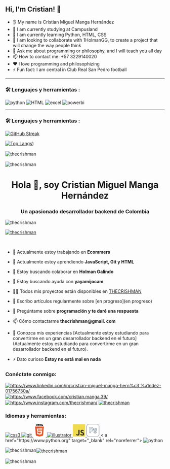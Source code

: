 ## Hi, I'm Cristian! 👋
* 👂 My name is Cristian Miguel Manga Hernández
* 🔭 I am currently studying at Campusland
* 🌱 I am currently learning Python, HTML, CSS
* 🤝 I am looking to collaborate with 1HolmanGG, to create a project that will change the way people think
* 💬 Ask me about programming or philosophy, and I will teach you all day
* 📫 How to contact me: +57 3229140020
* ❤️ I love programming and philosophizing
* ⚡ Fun fact: I am central in Club Real San Pedro football


---
### :hammer_and_wrench: Lenguajes y herramientas :
<div id="header" align="left">
    <img decoding="async" src="https://img.shields.io/badge/Python-3776AB?style=for-the-badge&logo=python&logoColor=white" alt="python"/>
  </a>
    <img decoding="async" src="https://img.shields.io/badge/MySQL-6DB33F?style=for-the-badge&logo=mysql&logoColor=white" alt="HTML"/>
  </a>
 <img decoding="async" src="https://img.shields.io/badge/Microsoft_Excel-217346?style=for-the-badge&logo=microsoft-excel&logoColor=white" alt="excel"/>
  </a>
 <img decoding="async" src="https://img.shields.io/badge/Power_BI-FFBE00?style=for-the-badge&logo=Power-BI&logoColor=white" alt="powerbi"/>
  </a>

</div>

---

### :hammer_and_wrench: Lenguajes y herramientas :

[![GitHub Streak](http://github-readme-streak-stats.herokuapp.com?user=CRISTIANMANGA&theme=dark&background=000000)](https://git.io/streak-stats)

[![Top Langs](https://github-readme-stats.vercel.app/api/top-langs/?username=CRISTIANMANGA&layout=compact&theme=vision-friendly-dark)](https://github.com/CRISTIANMANGA))

<p> <img align="center" src=" https://github-readme-stats.vercel.app/api?username=thecrishman&show_icons=true&locale=en" alt="thecrishman" /></p>

<p><img align="center" src="https://github-readme-streak-stats.herokuapp.com/?user=thecrishman&" alt="thecrishman" /></p>
<h1 align="center">Hola 👋, soy Cristian Miguel Manga Hernández</h1>
<h3 align="center">Un apasionado desarrollador backend de Colombia</h3>

<p align="left"> <img src="https://komarev.com/ghpvc/?username=thecrishman&label=Profile%20views&color=0e75b6&style=flat" alt="thecrishman" /> </p>

<p align="left"> <a href=" https://github.com/ryo-ma/github-profile-tropico"><img src="https://github-profile-tropico.vercel.app/?username=thecrishman" alt="thecrishman" /> </a> </p>

<p align="left"> <a href="https://twitter.com/" target="blank"><img src="https://img.shields.io /twitter/follow/?logo=twitter&style=for-the-badge" alt="" /></a> </p>

- 🔭 Actualmente estoy trabajando en **Ecommers**

- 🌱 Actualmente estoy aprendiendo **JavaScript, Git y HTML**

- 👯 Estoy buscando colaborar en **Holman Galindo**

- 🤝 Estoy buscando ayuda con **yayamijocam**

- 👨‍💻 Todos mis proyectos están disponibles en [THECRISHMAN](THECRISHMAN)

- 📝 Escribo artículos regularmente sobre [en progreso](en progreso)

- 💬 Pregúntame sobre **programación y te daré una respuesta**

- 📫 Cómo contactarme **thecrishman@gmail. com**

- 📄 Conozca mis experiencias [Actualmente estoy estudiando para convertirme en un gran desarrollador backend en el futuro] (Actualmente estoy estudiando para convertirme en un gran desarrollador backend en el futuro).

- ⚡ Dato curioso **Estoy no está mal en nada**

<h3 align="left">Conéctate conmigo:</h3>
<p align="left">
<a href="https://linkedin.com/in/https://www .linkedin.com/in/cristian-miguel-manga-hern%c3%a1ndez-01756730a/" target="blank"><img align="center" src="https://raw.githubusercontent.com/rahuldkjain/ github-profile-readme-generator/master/src/images/icons/Social/linked-in-alt.svg" alt="https://www.linkedin.com/in/cristian-miguel-manga-hern%c3 %a1ndez-01756730a/" height="30" width="40" /></a>
<a href="https://fb.com/https://www.facebook.com/cristian.manga.39 /" target="blank"><img align="center" src="https://raw.githubusercontent.com/rahuldkjain/github-profile-readme-generator/master/src/images/icons/Social/facebook. svg" alt="https://www.facebook.com/cristian.manga.39/" height="30" width="40" /></a>
<a href="https://instagram.com /https://www.instagram.com/thecrishman/" target="blank"><img align="center" src="https://raw.githubusercontent.com/rahuldkjain/github-profile-readme-generator/master/src/images/icons/Social/instagram.svg" alt="https://www.instagram.com/thecrishman/" height="30" width=" 40" /></a>
<a href="https://www.youtube.com/c/thecrishman" target="blank"><img align="center" src="https://raw.githubusercontent .com/rahuldkjain/github-profile-readme-generator/master/src/images/icons/Social/youtube.svg" alt="thecrishman" height="30" width="40" /></a>
</ p>

<h3 align="left">Idiomas y herramientas:</h3>
<p align="left"> <a href="https://www.w3schools.com/css/" target="_blank" rel="noreferrer"> <img src="https://raw.githubusercontent. com/devicons/devicon/master/icons/css3/css3-original-wordmark.svg" alt="css3" width="40" height="40"/> </a> <a href="https:// git-scm.com/" target="_blank" rel="noreferrer"> <img src="https://www.vectorlogo.zone/logos/git-scm/git-scm-icon.svg" alt=" git" width="40" height="40"/> </a> <a href="https://www.w3.org/html/" target="_blank" rel="noreferrer"> <img src ="https://raw.githubusercontent.com/devicons/devicon/master/icons/html5/html5-original-wordmark.svg" alt="html5" width="40" height="40"/> </a > <a href="https://www.adobe.com/in/products/illustrator.html" target="_blank" rel="noreferrer"> <img src="https://www.vectorlogo.zone/ logos/adobe_illustrator/adobe_illustrator-icon.svg" alt="illustrator" width="40" height="40"/> </a> <a href="https://developer.mozilla.org/en-US/ docs/Web/JavaScript" target="_blank" rel="noreferrer"> <img src="https://raw.githubusercontent.com/devicons/devicon/master/icons/javascript/javascript-original.svg" alt= "javascript" width="40" height="40"/> </a> <a href="https://www.photoshop.com/en" target="_blank" rel="noreferrer"> <img src ="https://raw.githubusercontent.com/devicons/devicon/master/icons/photoshop/photoshop-line.svg" alt="photoshop" width="40" height="40"/> </a> < a href="https://www.python.org" target="_blank" rel="noreferrer"> <img src="https://raw.githubusercontent.com/devicons/devicon/master/icons/python/ python-original.svg" alt="python" width="40" height="40"/> </a> </p>

<p><img align="left" src="https://github- readme-stats.vercel.app/api/top-langs?username=thecrishman&show_icons=true&locale=en&layout=compact" alt="thecrishman" /></p>

<p> <img align="center" src=" https://github-readme-stats.vercel.app/api?username=thecrishman&show_icons=true&locale=en" alt="thecrishman" /></p>

<p><img align="center" src="https://github-readme-streak-stats.herokuapp.com/?user=thecrishman&" alt="thecrishman" /></p>



